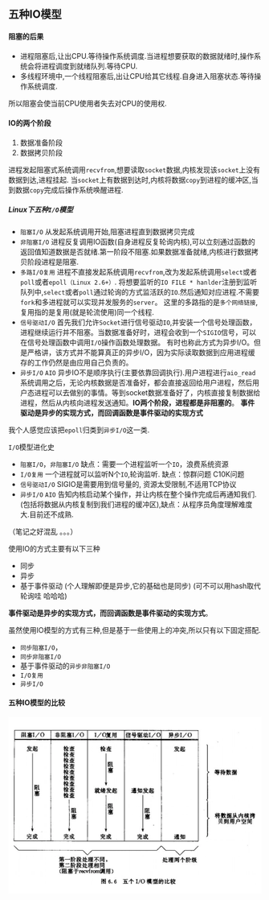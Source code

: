 ## 五种IO模型

#### 阻塞的后果

 - 进程阻塞后,让出CPU.等待操作系统调度.当进程想要获取的数据就绪时,操作系统会将进程调度到就绪队列.等待CPU.
 - 多线程环境中,一个线程阻塞后,出让CPU给其它线程.自身进入阻塞状态.等待操作系统调度.
 
所以阻塞会使当前CPU使用者失去对CPU的使用权. 

#### IO的两个阶段

 1. 数据准备阶段
 2. 数据拷贝阶段 

进程发起阻塞式系统调用`recvfrom`,想要读取`socket`数据,内核发现该`socket`上没有数据到达,进程挂起.
当`socket`上有数据到达时,内核将数据`copy`到进程的缓冲区,当到数据`copy`完成后操作系统唤醒进程.

##### Linux下五种`I/O`模型

 - `阻塞I/O`    从发起系统调用开始,阻塞进程直到数据拷贝完成 
 - `非阻塞I/O`  进程反复调用IO函数(自身进程反复轮询内核),可以立刻通过函数的返回值知道数据是否就绪.第一阶段不阻塞.如果数据准备就绪,内核进行数据拷贝阶段进程是阻塞.
 - `多路I/O复用`    进程不直接发起系统调用`recvfrom`,改为发起系统调用`select`或者`poll`或者`epoll（Linux 2.6+）`.
    将想要监听的`IO FILE * hanlder`注册到监听队列中,`select`或者`poll`通过轮询的方式监活跃的`IO`.然后通知对应进程.不需要`fork`和多进程就可以实现并发服务的`server`。
    这里的多路指的是`多个网络链接`,复用指的是复用(就是轮流使用)同一个线程.
 - `信号驱动I/O` 首先我们允许`Socket`进行信号驱动`IO`,并安装一个信号处理函数，进程继续运行并不阻塞。当数据准备好时，进程会收到一个`SIGIO`信号，可以在信号处理函数中调用`I/O`操作函数处理数据。
    有时也称此方式为异步I/O。但是严格讲，该方式并不能算真正的异步I/O，因为实际读取数据到应用进程缓存的工作仍然是由应用自己负责的。  
 - `异步I/O` `AIO`   异步IO不是顺序执行(主要依靠回调执行).用户进程进行`aio_read`系统调用之后，无论内核数据是否准备好，都会直接返回给用户进程，然后用户态进程可以去做别的事情。等到socket数据准备好了，内核直接复制数据给进程，然后从内核向进程发送通知。**IO两个阶段，进程都是非阻塞的**。
    **事件驱动是异步的实现方式，而回调函数是事件驱动的实现方式**
    
我个人感觉应该把`epoll`归类到`异步I/O`这一类.     

`I/O`模型进化史

 - `阻塞I/O`，`非阻塞I/O`  缺点：需要一个进程监听一个`IO`，浪费系统资源
 - `I/O复用`  一个进程就可以监听N个`IO`,轮询监听. 缺点：惊群问题 C10K问题
 - `信号驱动I/O` SIGIO是需要用到信号量的, 资源太受限制,不适用TCP协议 
 - `异步I/O` `AIO`  告知内核启动某个操作，并让内核在整个操作完成后再通知我们.(包括将数据从内核复制到我们进程的缓冲区),缺点：从程序员角度理解难度大.目前还不成熟.  

（笔记之好混乱 。。。）

使用IO的方式主要有以下三种

 - 同步
 - 异步
 - 基于事件驱动 (个人理解即便是异步,它的基础也是同步) (可不可以用hash取代轮询哇 哈哈哈)
 
**事件驱动是异步的实现方式，而回调函数是事件驱动的实现方式**。 

虽然使用IO模型的方式有三种,但是基于一些使用上的冲突,所以只有以下固定搭配.

 - `同步阻塞I/O`，
 - `同步非阻塞I/O`
 - 基于事件驱动的`异步非阻塞I/O`
 - `I/O复用`   
 - `异步I/O`  

#### 五种IO模型的比较

![](.io_images/f5dae4af.png)

